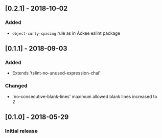 ## [0.2.1] - 2018-10-02

### Added
- `object-curly-spacing` rule as in Ackee eslint package

## [0.1.1] - 2018-09-03

### Added
- Extends 'tslint-no-unused-expression-chai'

### Changed
- 'no-consecutive-blank-lines' maximum allowed blank lines increased to 2

## [0.1.0] - 2018-05-29

### Initial release
